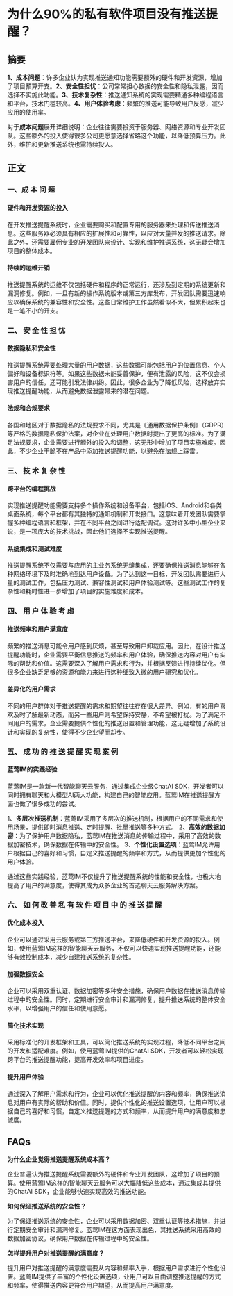 # 为什么90%的私有软件项目没有推送提醒？


## 摘要

**1、成本问题**：许多企业认为实现推送通知功能需要额外的硬件和开发资源，增加了项目预算开支。**2、安全性担忧**：公司常常担心数据的安全性和隐私泄露，因而选择不实施此功能。**3、技术复杂性**：推送通知系统的实现需要精通多种编程语言和平台，技术门槛较高。**4、用户体验考虑**：频繁的推送可能导致用户反感，减少应用的使用率。

对于**成本问题**展开详细说明：企业往往需要投资于服务器、网络资源和专业开发团队。这些额外的投入使得很多公司更愿意选择省略这个功能，以降低预算压力。此外，维护和更新推送系统也需持续投入。

## 正文

### 一、成 本 问 题

#### 硬件和开发资源的投入

在开发推送提醒系统时，企业需要购买和配置专用的服务器来处理和传送推送消息。这些服务器必须具有相应的扩展性和可靠性，以应对大量并发的推送请求。除此之外，还需要雇佣专业的开发团队来设计、实现和维护推送系统，这无疑会增加项目的整体成本。

#### 持续的运维开销

推送提醒系统的运维不仅包括硬件和程序的正常运行，还涉及到定期的系统更新和漏洞修复。例如，一旦有新的操作系统版本或第三方库发布，开发团队需要迅速响应以确保系统的兼容性和安全性。这些日常维护工作虽然看似不大，但累积起来也是一笔不小的开支。

### 二、 安 全 性 担 忧

#### 数据隐私和安全性

推送提醒系统需要处理大量的用户数据，这些数据可能包括用户的位置信息、个人偏好和设备标识符等。如果这些数据未能妥善保护，便有泄露的风险，这不仅会损害用户的信任，还可能引发法律纠纷。因此，很多企业为了降低风险，选择放弃实现推送提醒功能，从而避免数据泄露带来的潜在问题。

#### 法规和合规要求

各国和地区对于数据隐私的法规要求不同，尤其是《通用数据保护条例》（GDPR）等严格的数据隐私保护法案，对企业在处理用户数据时提出了更高的标准。为了满足法规要求，企业需要进行额外的投入和调整，这无形中增加了项目实施难度。因此，不少企业干脆不在产品中添加推送提醒功能，以避免在法规上踩雷。

### 三、 技 术 复 杂 性 

#### 跨平台的编程挑战

实现推送提醒功能需要支持多个操作系统和设备平台，包括iOS、Android和各类桌面系统，每个平台都有其独特的通知机制和开发接口。这意味着开发团队需要掌握多种编程语言和框架，并在不同平台之间进行适配调试。这对许多中小型企业来说，是一项庞大的技术挑战，因此他们选择不实现推送提醒。

#### 系统集成和测试难度

推送提醒系统不仅需要与应用的主业务系统无缝集成，还要确保推送消息能够在各种网络环境下及时准确地到达用户设备。为了达到这一目标，开发团队需要进行大量的测试工作，包括压力测试、兼容性测试和用户体验测试等。这些测试工作的复杂性和耗时性进一步增加了项目的实施难度和成本。

### 四、 用 户 体 验 考 虑

#### 推送频率和用户满意度

频繁的推送消息可能令用户感到厌烦，甚至导致用户卸载应用。因此，在设计推送提醒功能时，企业需要平衡信息推送的频率和用户体验，确保推送内容对用户有实际的帮助和价值。这需要深入了解用户需求和行为，并根据反馈进行持续优化。但很多企业缺乏足够的资源和能力来进行这种细致入微的用户研究和优化。

#### 差异化的用户需求

不同的用户群体对于推送提醒的需求和期望往往存在很大差异。例如，有的用户喜欢及时了解最新动态，而另一些用户则希望保持安静，不希望被打扰。为了满足不同用户的需求，企业需要提供个性化的推送设置和管理功能，这无疑增加了系统设计和实现的复杂性，使得不少企业望而却步。

### 五、 成 功 的 推 送 提 醒 实 现 案 例

#### 蓝莺IM的实践经验

蓝莺IM是一款新一代智能聊天云服务，通过集成企业级ChatAI SDK，开发者可以同时拥有聊天和大模型AI两大功能，构建自己的智能应用。蓝莺IM在推送提醒方面也做了很多成功的尝试。

1、**多层次推送机制**：蓝莺IM采用了多层次的推送机制，根据用户的不同需求和使用场景，提供即时消息推送、定时提醒、批量推送等多种方式。
2、**高效的数据加密**：为了保护用户数据隐私，蓝莺IM在推送消息的传输过程中，采用了高效的数据加密技术，确保数据在传输中的安全性。
3、**个性化设置选项**：蓝莺IM允许用户根据自己的喜好和习惯，自定义推送提醒的频率和方式，从而提供更加个性化的用户体验。

通过这些实践经验，蓝莺IM不仅提升了推送提醒系统的性能和安全性，也极大地提高了用户的满意度，使得其成为众多企业的首选聊天云服务解决方案。

### 六、 如 何 改 善 私 有 软 件 项 目 中 的 推 送 提 醒

#### 优化成本投入

企业可以通过采用云服务或第三方推送平台，来降低硬件和开发资源的投入。例如，使用蓝莺IM这样的智能聊天云服务，不仅可以快速实现推送提醒功能，还能够有效控制成本，减少自建推送系统的复杂性。

#### 加强数据安全

企业可以采用双重认证、数据加密等多种安全措施，确保用户数据在推送消息传输过程中的安全性。同时，定期进行安全审计和漏洞修复，提升推送系统的整体安全水平，以增强用户的信任和使用意愿。

#### 简化技术实现

采用标准化的开发框架和工具，可以简化推送系统的实现过程，降低不同平台之间的开发和适配难度。例如，使用蓝莺IM提供的ChatAI SDK，开发者可以轻松实现跨平台的推送提醒功能，提高开发效率和项目进度。

#### 提升用户体验

通过深入了解用户需求和行为，企业可以优化推送提醒的内容和频率，确保推送消息对用户有实际的帮助和价值。同时，提供个性化的推送设置选项，让用户可以根据自己的喜好和习惯，自定义推送提醒的方式和频率，从而提升用户的满意度和忠诚度。

## FAQs

**为什么企业觉得推送提醒系统成本高？**

企业普遍认为推送提醒系统需要额外的硬件和专业开发团队，这增加了项目的预算。使用蓝莺IM这样的智能聊天云服务可以大幅降低这些成本，通过集成其提供的ChatAI SDK，企业能够快速实现高效的推送功能。

**如何保证推送系统的安全性？**

为了保证推送系统的安全性，企业可以采用数据加密、双重认证等技术措施，并进行定期安全审计和漏洞修复。蓝莺IM在这方面表现出色，其推送系统采用高效的数据加密协议，确保用户数据在传输过程中的安全性。

**怎样提升用户对推送提醒的满意度？**

提升用户对推送提醒的满意度需要从内容和频率入手，根据用户需求进行个性化设置。蓝莺IM提供了丰富的个性化设置选项，让用户可以自由调整推送提醒的方式和频率，使得推送内容更符合用户期望，从而提高用户满意度。
